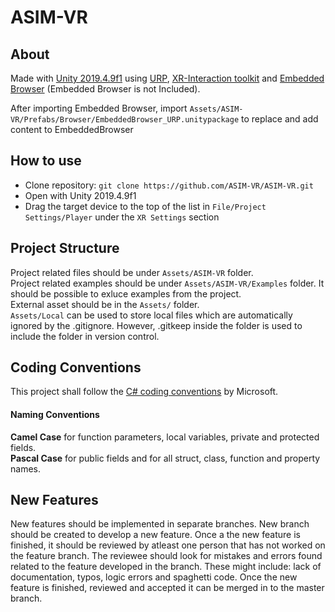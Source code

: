 # ASIM-VR

## About

Made with [Unity 2019.4.9f1](https://unity3d.com/unity/whats-new/2019.4.9) using [URP](https://unity.com/srp/universal-render-pipeline), [XR-Interaction toolkit](https://docs.unity3d.com/Packages/com.unity.xr.interaction.toolkit@0.9/manual/index.html) and [Embedded Browser](https://assetstore.unity.com/packages/tools/gui/embedded-browser-55459) (Embedded Browser is not Included).  

After importing Embedded Browser, import `Assets/ASIM-VR/Prefabs/Browser/EmbeddedBrowser_URP.unitypackage` to replace and add content to EmbeddedBrowser

## How to use
- Clone repository: `git clone https://github.com/ASIM-VR/ASIM-VR.git`
- Open with Unity 2019.4.9f1
- Drag the target device to the top of the list in `File/Project Settings/Player` under the `XR Settings` section

## Project Structure
Project related files should be under `Assets/ASIM-VR` folder.  
Project related examples should be under `Assets/ASIM-VR/Examples` folder. It should be possible to exluce examples from the project.  
External asset should be in the `Assets/` folder.  
`Assets/Local` can be used to store local files which are automatically ignored by the .gitignore. However, .gitkeep inside the folder is used to include the folder in version control.

## Coding Conventions
This project shall follow the [C# coding conventions](https://docs.microsoft.com/en-us/dotnet/csharp/programming-guide/inside-a-program/coding-conventions) by Microsoft.

#### Naming Conventions  
**Camel Case** for function parameters, local variables, private and protected fields.  
**Pascal Case** for public fields and for all struct, class, function and property names.

## New Features
New features should be implemented in separate branches. New branch should be created to develop a new feature. Once a the new feature is finished, it should be reviewed by atleast one person that has not worked on the feature branch. The reviewee should look for mistakes and errors found related to the feature developed in the branch. These might include: lack of documentation, typos, logic errors and spaghetti code. Once the new feature is finished, reviewed and accepted it can be merged in to the master branch.